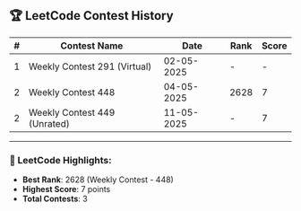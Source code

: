## 🏆 LeetCode Contest History

| # | Contest Name         | Date       | Rank  | Score |
|---|----------------------|------------|-------|-------|
| 1 | Weekly Contest 291 (Virtual) | 02-05-2025 | -  |  -  |
| 2 | Weekly Contest 448 | 04-05-2025 | 2628  |  7  |
| 2 | Weekly Contest 449 (Unrated) | 11-05-2025 | -  |  7  |


---

### 📌 LeetCode Highlights:
- **Best Rank**: 2628 (Weekly Contest - 448)
- **Highest Score**: 7 points
- **Total Contests**: 3
